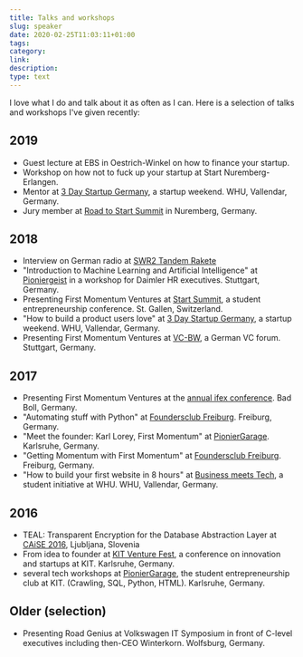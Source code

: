 ```yaml
---
title: Talks and workshops
slug: speaker
date: 2020-02-25T11:03:11+01:00
tags:
category:
link:
description:
type: text
---
```


I love what I do and talk about it as often as I can. Here is a selection of talks and workshops I've given recently:

## 2019

- Guest lecture at EBS in Oestrich-Winkel on how to finance your startup.
- Workshop on how not to fuck up your startup at Start Nuremberg-Erlangen.
- Mentor at [3 Day Startup Germany](http://3dsgermany.de/), a startup weekend. WHU, Vallendar, Germany.
- Jury member at [Road to Start Summit](https://www.start-nuernberg.de/rtss) in Nuremberg, Germany.

## 2018

- Interview on German radio at [SWR2 Tandem Rakete](https://www.swr.de/swr2/programm/sendungen/tandem/swr2-tandem-was-menschen-bewegt-ein-junges-finanz-startup-fuer-andere-junge-startups/-/id=8986864/did=20962488/nid=8986864/14bwrs7/index.html)
- "Introduction to Machine Learning and Artificial Intelligence" at [Pioniergeist](http://pioniergeist.xyz/) in a workshop for Daimler HR executives. Stuttgart, Germany.
- Presenting First Momentum Ventures at [Start Summit](https://startsummit.ch), a student entrepreneurship conference. St. Gallen, Switzerland.
- "How to build a product users love" at [3 Day Startup Germany](http://3dsgermany.de/), a startup weekend. WHU, Vallendar, Germany.
- Presenting First Momentum Ventures at [VC-BW](https://www.vc-bw.de/veranstaltungen/venture-capital-pitch/7-venture-capital-pitch/), a German VC forum. Stuttgart, Germany.

## 2017

- Presenting First Momentum Ventures at the [annual ifex conference](http://www.ev-akademie-boll.de/tagungsarchiv/621117.html). Bad Boll, Germany.
- "Automating stuff with Python" at [Foundersclub Freiburg](http://foundersclub-freiburg.de/). Freiburg, Germany.
- "Meet the founder: Karl Lorey, First Momentum" at [PionierGarage](https://pioniergarage.de). Karlsruhe, Germany.
- "Getting Momentum with First Momentum" at [Foundersclub Freiburg](http://foundersclub-freiburg.de/). Freiburg, Germany.
- "How to build your first website in 8 hours" at [Business meets Tech](http://businessmeets.tech/), a student initiative at WHU. WHU, Vallendar, Germany.

## 2016

- TEAL: Transparent Encryption for the Database Abstraction Layer at [CAiSE 2016](http://caise2016.si/), Ljubljana, Slovenia
- From idea to founder at [KIT Venture Fest](https://www.kit.edu/kit/20083.php), a conference on innovation and startups at KIT. Karlsruhe, Germany.
- several tech workshops at [PionierGarage](https://pioniergarage.de), the student entrepreneurship club at KIT. (Crawling, SQL, Python, HTML). Karlsruhe, Germany.

## Older (selection)

- Presenting Road Genius at Volkswagen IT Symposium in front of C-level executives including then-CEO Winterkorn. Wolfsburg, Germany.
